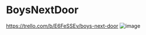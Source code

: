 # BoysNextDoor
https://trello.com/b/E6FeSSEv/boys-next-door
![image](https://user-images.githubusercontent.com/90624126/188384608-131bf9cb-795d-4053-8570-bb0496d9239e.png)

